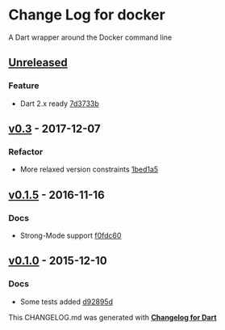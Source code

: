 # Change Log for docker
A Dart wrapper around the Docker command line

## [Unreleased](http://github.com/mikemitterer/dart-docker/compare/v0.3...HEAD)

### Feature
* Dart 2.x ready [7d3733b](https://github.com/mikemitterer/dart-docker/commit/7d3733bc12cca86784f86260d8be75f890309011)

## [v0.3](http://github.com/mikemitterer/dart-docker/compare/v0.2...v0.3) - 2017-12-07

### Refactor
* More relaxed version constraints [1bed1a5](https://github.com/mikemitterer/dart-docker/commit/1bed1a52b457bf86a275fc89ab55a0b1d4a9b84e)

## [v0.1.5](http://github.com/mikemitterer/dart-docker/compare/v0.1.4...v0.1.5) - 2016-11-16

### Docs
* Strong-Mode support [f0fdc60](https://github.com/mikemitterer/dart-docker/commit/f0fdc60c2a9e2d566edcd551acffff7c1beda47e)

## [v0.1.0](http://github.com/mikemitterer/dart-docker/compare/v0.1.0) - 2015-12-10

### Docs
* Some tests added [d92895d](https://github.com/mikemitterer/dart-docker/commit/d92895d260513ea3ab29703db9df07b5df09c28c)


This CHANGELOG.md was generated with [**Changelog for Dart**](https://pub.dartlang.org/packages/changelog)
